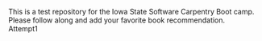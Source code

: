 
This is a test repository for the Iowa State Software Carpentry Boot camp.  Please follow along and add your favorite book recommendation.  
Attempt1

